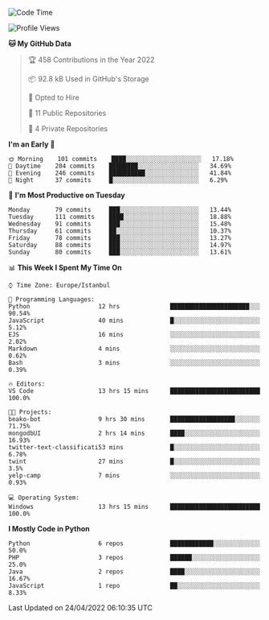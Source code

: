 <!--START_SECTION:waka-->
![Code Time](http://img.shields.io/badge/Code%20Time-182%20hrs%2036%20mins-blue)

![Profile Views](http://img.shields.io/badge/Profile%20Views-0-blue)

**🐱 My GitHub Data** 

> 🏆 458 Contributions in the Year 2022
 > 
> 📦 92.8 kB Used in GitHub's Storage 
 > 
> 💼 Opted to Hire
 > 
> 📜 11 Public Repositories 
 > 
> 🔑 4 Private Repositories  
 > 
**I'm an Early 🐤** 

```text
🌞 Morning    101 commits    ████░░░░░░░░░░░░░░░░░░░░░   17.18% 
🌆 Daytime    204 commits    ████████░░░░░░░░░░░░░░░░░   34.69% 
🌃 Evening    246 commits    ██████████░░░░░░░░░░░░░░░   41.84% 
🌙 Night      37 commits     █░░░░░░░░░░░░░░░░░░░░░░░░   6.29%

```
📅 **I'm Most Productive on Tuesday** 

```text
Monday       79 commits     ███░░░░░░░░░░░░░░░░░░░░░░   13.44% 
Tuesday      111 commits    ████░░░░░░░░░░░░░░░░░░░░░   18.88% 
Wednesday    91 commits     ███░░░░░░░░░░░░░░░░░░░░░░   15.48% 
Thursday     61 commits     ██░░░░░░░░░░░░░░░░░░░░░░░   10.37% 
Friday       78 commits     ███░░░░░░░░░░░░░░░░░░░░░░   13.27% 
Saturday     88 commits     ███░░░░░░░░░░░░░░░░░░░░░░   14.97% 
Sunday       80 commits     ███░░░░░░░░░░░░░░░░░░░░░░   13.61%

```


📊 **This Week I Spent My Time On** 

```text
⌚︎ Time Zone: Europe/Istanbul

💬 Programming Languages: 
Python                   12 hrs              ██████████████████████░░░   90.54% 
JavaScript               40 mins             █░░░░░░░░░░░░░░░░░░░░░░░░   5.12% 
EJS                      16 mins             ░░░░░░░░░░░░░░░░░░░░░░░░░   2.02% 
Markdown                 4 mins              ░░░░░░░░░░░░░░░░░░░░░░░░░   0.62% 
Bash                     3 mins              ░░░░░░░░░░░░░░░░░░░░░░░░░   0.39%

🔥 Editors: 
VS Code                  13 hrs 15 mins      █████████████████████████   100.0%

🐱‍💻 Projects: 
beako-bot                9 hrs 30 mins       ██████████████████░░░░░░░   71.75% 
mongodbUI                2 hrs 14 mins       ████░░░░░░░░░░░░░░░░░░░░░   16.93% 
twitter-text-classificati53 mins             █░░░░░░░░░░░░░░░░░░░░░░░░   6.78% 
twint                    27 mins             █░░░░░░░░░░░░░░░░░░░░░░░░   3.5% 
yelp-camp                7 mins              ░░░░░░░░░░░░░░░░░░░░░░░░░   0.93%

💻 Operating System: 
Windows                  13 hrs 15 mins      █████████████████████████   100.0%

```

**I Mostly Code in Python** 

```text
Python                   6 repos             ████████████░░░░░░░░░░░░░   50.0% 
PHP                      3 repos             ██████░░░░░░░░░░░░░░░░░░░   25.0% 
Java                     2 repos             ████░░░░░░░░░░░░░░░░░░░░░   16.67% 
JavaScript               1 repo              ██░░░░░░░░░░░░░░░░░░░░░░░   8.33%

```



 Last Updated on 24/04/2022 06:10:35 UTC
<!--END_SECTION:waka-->

<!--
**3nws/3nws** is a ✨ _special_ ✨ repository because its `README.md` (this file) appears on your GitHub profile.

Here are some ideas to get you started:

- 🔭 I’m currently working on ...
- 🌱 I’m currently learning ...
- 👯 I’m looking to collaborate on ...
- 🤔 I’m looking for help with ...
- 💬 Ask me about ...
- 📫 How to reach me: ...
- 😄 Pronouns: ...
- ⚡ Fun fact: ...
-->
